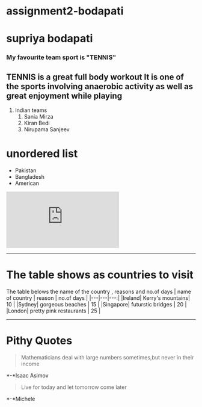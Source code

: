 # assignment2-bodapati
# supriya bodapati
### My favourite team sport is "TENNIS"
TENNIS is a **great full body workout**
It is one of the sports involving anaerobic activity as well as great enjoyment while playing
---
1. Indian teams
    1. Sania Mirza
    2. Kiran Bedi
    3. Nirupama Sanjeev

# unordered list
* Pakistan
* Bangladesh
* American

![links](https://github.com/supriya-s562040/assignment2-bodapati/blob/main/AboutMe.md)

-----
# The table shows as countries to visit
The table belows the name of the country , reasons and no.of days
| name of country | reason | no.of days |
|---|---|---:|
|Ireland| Kerry's  mountains| 10 |
|Sydney| gorgeous beaches | 15 |
|Singapore| futurstic bridges | 20 |
|London| pretty pink restaurants | 25 |

-----
# Pithy Quotes
> Mathematicians deal with large numbers sometimes,but never in their income

*-*Isaac Asimov
> Live for today and let tomorrow come later 

*-*Michele
